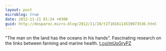 ```yaml
---
layout: post
microblog: true
date: 2012-11-21 01:24 +0300
guid: http://desparoz.micro.blog/2012/11/20/t271016114539073536.html
---
```

"The man on the land has the oceans in his hands". Fascinating research on the links between farming and marine health. [t.co/mUoGryPZ](http://t.co/mUoGryPZ)

